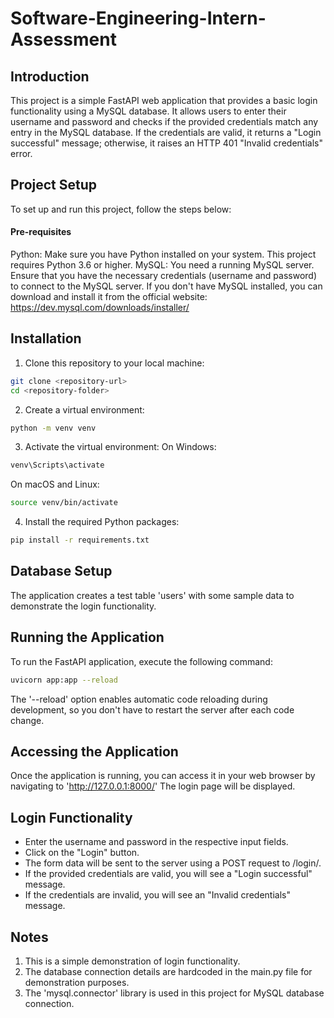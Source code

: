 # Software-Engineering-Intern-Assessment

## Introduction
This project is a simple FastAPI web application that provides a basic login functionality using a MySQL database. It allows users to enter their username and password and checks if the provided credentials match any entry in the MySQL database. If the credentials are valid, it returns a "Login successful" message; otherwise, it raises an HTTP 401 "Invalid credentials" error. <br> 

## Project Setup
To set up and run this project, follow the steps below:
#### Pre-requisites
Python: Make sure you have Python installed on your system. This project requires Python 3.6 or higher.
MySQL: You need a running MySQL server. Ensure that you have the necessary credentials (username and password) to connect to the MySQL server. If you don't have MySQL installed, you can download and install it from the official website: https://dev.mysql.com/downloads/installer/

## Installation
1. Clone this repository to your local machine:
```sh
git clone <repository-url>
cd <repository-folder>
```
2. Create a virtual environment:
```sh
python -m venv venv
```
3. Activate the virtual environment:
On Windows:
```sh
venv\Scripts\activate
```
On macOS and Linux:
```sh
source venv/bin/activate
```
4. Install the required Python packages:
```sh
pip install -r requirements.txt
```

## Database Setup
The application creates a test table 'users' with some sample data to demonstrate the login functionality. 

## Running the Application
To run the FastAPI application, execute the following command:
```sh
uvicorn app:app --reload
```
The '--reload' option enables automatic code reloading during development, so you don't have to restart the server after each code change.

## Accessing the Application
Once the application is running, you can access it in your web browser by navigating to 
'http://127.0.0.1:8000/' The login page will be displayed.

## Login Functionality
+ Enter the username and password in the respective input fields.
+ Click on the "Login" button.
+ The form data will be sent to the server using a POST request to /login/.
+ If the provided credentials are valid, you will see a "Login successful" message.
+ If the credentials are invalid, you will see an "Invalid credentials" message.

## Notes
1. This is a simple demonstration of login functionality.
2. The database connection details are hardcoded in the main.py file for demonstration purposes. 
3. The 'mysql.connector' library is used in this project for MySQL database connection.
